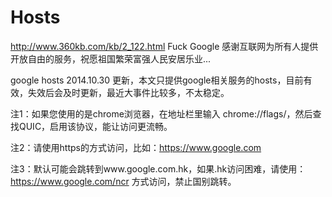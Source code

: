 Hosts
=====
http://www.360kb.com/kb/2_122.html
Fuck Google
 感谢互联网为所有人提供开放自由的服务，祝愿祖国繁荣富强人民安居乐业...

google hosts 2014.10.30 更新，本文只提供google相关服务的hosts，目前有效，失效后会及时更新，最近大事件比较多，不太稳定。

注1：如果您使用的是chrome浏览器，在地址栏里输入 chrome://flags/，然后查找QUIC，启用该协议，能让访问更流畅。

注2：请使用https的方式访问，比如：https://www.google.com

注3：默认可能会跳转到www.google.com.hk，如果.hk访问困难，请使用：https://www.google.com/ncr 方式访问，禁止国别跳转。

